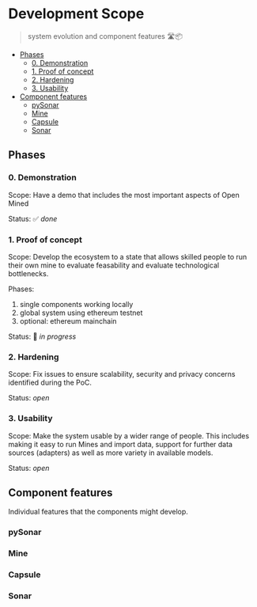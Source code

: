 # Development Scope

> system evolution and component features 🛣📦

<!-- TOC depthFrom:2 -->

- [Phases](#phases)
    - [0. Demonstration](#0-demonstration)
    - [1. Proof of concept](#1-proof-of-concept)
    - [2. Hardening](#2-hardening)
    - [3. Usability](#3-usability)
- [Component features](#component-features)
    - [pySonar](#pysonar)
    - [Mine](#mine)
    - [Capsule](#capsule)
    - [Sonar](#sonar)

<!-- /TOC -->

## Phases

### 0. Demonstration

Scope: Have a demo that includes the most important aspects of Open Mined

Status: ✅ _done_

### 1. Proof of concept

Scope: Develop the ecosystem to a state that allows skilled people to run their own mine to evaluate feasability and evaluate technological bottlenecks.

Phases:
1. single components working locally
2. global system using ethereum testnet
3. optional: ethereum mainchain

Status: 👷 _in progress_

### 2. Hardening

Scope: Fix issues to ensure scalability, security and privacy concerns identified during the PoC.

Status: _open_

### 3. Usability

Scope: Make the system usable by a wider range of people. This includes making it easy to run Mines and import data, support for further data sources (adapters) as well as more variety in available models.

Status: _open_

## Component features

Individual features that the components might develop.

### pySonar

### Mine

### Capsule

### Sonar